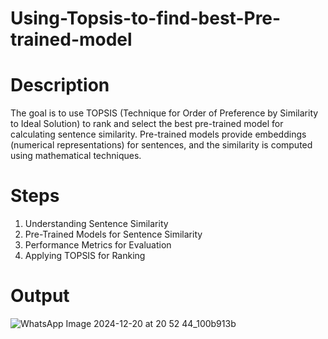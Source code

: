 # Using-Topsis-to-find-best-Pre-trained-model
# Description
The goal is to use TOPSIS (Technique for Order of Preference by Similarity to Ideal Solution) to rank and select the best pre-trained model for calculating sentence similarity. Pre-trained models provide embeddings (numerical representations) for sentences, and the similarity is computed using mathematical techniques.
# Steps
1. Understanding Sentence Similarity
2. Pre-Trained Models for Sentence Similarity
3. Performance Metrics for Evaluation
4. Applying TOPSIS for Ranking
# Output
![WhatsApp Image 2024-12-20 at 20 52 44_100b913b](https://github.com/user-attachments/assets/2d384738-8f9f-4d75-aa83-fecae3bc30e2)
